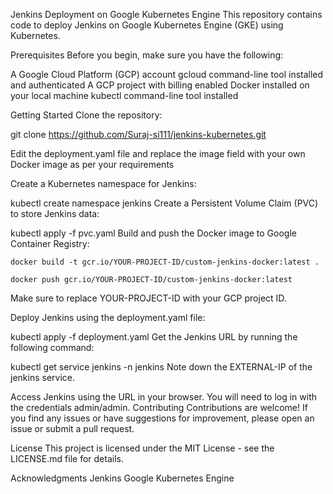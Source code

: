 Jenkins Deployment on Google Kubernetes Engine
This repository contains code to deploy Jenkins on Google Kubernetes Engine (GKE) using Kubernetes.

Prerequisites
Before you begin, make sure you have the following:

A Google Cloud Platform (GCP) account
gcloud command-line tool installed and authenticated
A GCP project with billing enabled
Docker installed on your local machine
kubectl command-line tool installed

Getting Started
Clone the repository:
 
git clone https://github.com/Suraj-si111/jenkins-kubernetes.git

Edit the deployment.yaml file and replace the image field with your own Docker image as per your requirements

Create a Kubernetes namespace for Jenkins:

kubectl create namespace jenkins
Create a Persistent Volume Claim (PVC) to store Jenkins data:
 
kubectl apply -f pvc.yaml
Build and push the Docker image to Google Container Registry:

 
`docker build -t gcr.io/YOUR-PROJECT-ID/custom-jenkins-docker:latest .`

`docker push gcr.io/YOUR-PROJECT-ID/custom-jenkins-docker:latest`

Make sure to replace YOUR-PROJECT-ID with your GCP project ID.

Deploy Jenkins using the deployment.yaml file:
 
kubectl apply -f deployment.yaml
Get the Jenkins URL by running the following command:
  
 
kubectl get service jenkins -n jenkins
Note down the EXTERNAL-IP of the jenkins service.

Access Jenkins using the URL in your browser. You will need to log in with the credentials admin/admin.
Contributing
Contributions are welcome! If you find any issues or have suggestions for improvement, please open an issue or submit a pull request.

License
This project is licensed under the MIT License - see the LICENSE.md file for details.

Acknowledgments
Jenkins
Google Kubernetes Engine
